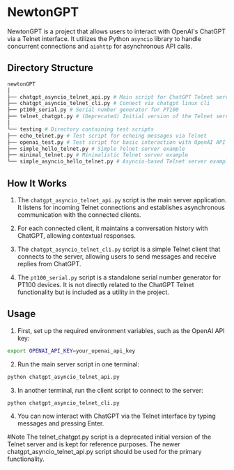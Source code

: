 # NewtonGPT

NewtonGPT is a project that allows users to interact with OpenAI's ChatGPT via a Telnet interface. It utilizes the Python `asyncio` library to handle concurrent connections and `aiohttp` for asynchronous API calls.

## Directory Structure

```bash
newtonGPT
│
├── chatgpt_asyncio_telnet_api.py # Main script for ChatGPT Telnet server via api
├── chatgpt_asyncio_telnet_cli.py # Connect via chatgpt linux cli
├── pt100_serial.py # Serial number generator for PT100 
├── telnet_chatgpt.py # (Deprecated) Initial version of the Telnet server
│
└── testing # Directory containing test scripts
├── echo_telnet.py # Test script for echoing messages via Telnet
├── openai_test.py # Test script for basic interaction with OpenAI API
├── simple_hello_telnet.py # Simple Telnet server example
├── minimal_telnet.py # Minimalistic Telnet server example
└── simple_asyncio_hello_telnet.py # Asyncio-based Telnet server example
```

## How It Works

1. The `chatgpt_asyncio_telnet_api.py` script is the main server application. It listens for incoming Telnet connections and establishes asynchronous communication with the connected clients. 

2. For each connected client, it maintains a conversation history with ChatGPT, allowing contextual responses.

3. The `chatgpt_asyncio_telnet_cli.py` script is a simple Telnet client that connects to the server, allowing users to send messages and receive replies from ChatGPT.

4. The `pt100_serial.py` script is a standalone serial number generator for PT100 devices. It is not directly related to the ChatGPT Telnet functionality but is included as a utility in the project.

## Usage

1. First, set up the required environment variables, such as the OpenAI API key:

```bash
export OPENAI_API_KEY=your_openai_api_key
```

2. Run the main server script in one terminal:

```bash
python chatgpt_asyncio_telnet_api.py
```

3. In another terminal, run the client script to connect to the server:

```bash
python chatgpt_asyncio_telnet_cli.py
```

4. You can now interact with ChatGPT via the Telnet interface by typing messages and pressing Enter.

#Note
The telnet_chatgpt.py script is a deprecated initial version of the Telnet server and is kept for reference purposes. The newer chatgpt_asyncio_telnet_api.py script should be used for the primary functionality.
